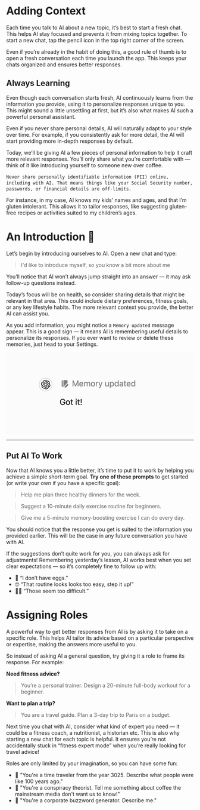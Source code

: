 # Adding Context
Each time you talk to AI about a new topic, it’s best to start a fresh chat. This helps AI stay focused and prevents it from mixing topics together. To start a new chat, tap the pencil icon in the top right corner of the screen.

Even if you’re already in the habit of doing this, a good rule of thumb is to open a fresh conversation each time you launch the app. This keeps your chats organized and ensures better responses.

## Always Learning
Even though each conversation starts fresh, AI continuously learns from the information you provide, using it to personalize responses unique to you. This might sound a little unsettling at first, but it’s also what makes AI such a powerful personal assistant.

Even if you never share personal details, AI will naturally adapt to your style over time. For example, if you consistently ask for more detail, the AI will start providing more in-depth responses by default.

Today, we’ll be giving AI a few pieces of personal information to help it craft more relevant responses. You’ll only share what you’re comfortable with — think of it like introducing yourself to someone new over coffee. 

```
Never share personally identifiable information (PII) online, including with AI. That means things like your Social Security number, passwords, or financial details are off-limits.
```

For instance, in my case, AI knows my kids’ names and ages, and that I’m gluten intolerant. This allows it to tailor responses, like suggesting gluten-free recipes or activities suited to my children’s ages.

# An Introduction 👋 
Let’s begin by introducing ourselves to AI. Open a new chat and type:

> I'd like to introduce myself, so you know a bit more about me

You’ll notice that AI won’t always jump straight into an answer — it may ask follow-up questions instead.

Today’s focus will be on health, so consider sharing details that might be relevant in that area. This could include dietary preferences, fitness goals, or any key lifestyle habits. The more relevant context you provide, the better AI can assist you.

As you add information, you might notice a `Memory updated` message appear. This is a good sign — it means AI is remembering useful details to personalize its responses. If you ever want to review or delete these memories, just head to your Settings.

![Memory updated](./assets/images/memory-updated.png)

***

## Put AI To Work
Now that AI knows you a little better, it’s time to put it to work by helping you achieve a simple short-term goal. **Try one of these prompts** to get started (or write your own if you have a specific goal):

> Help me plan three healthy dinners for the week.

> Suggest a 10-minute daily exercise routine for beginners.

> Give me a 5-minute memory-boosting exercise I can do every day.

You should notice that the response you get is suited to the information you provided earlier. This will be the case in any future conversation you have with AI.

If the suggestions don’t quite work for you, you can always ask for adjustments! Remembering yesterday’s lesson, AI works best when you set clear expectations — so it’s completely fine to follow up with:

- 🥚 “I don’t have eggs.”
- 🤓 “That routine looks looks too easy, step it up!”
- 😮‍💨 “Those seem too difficult.”

# Assigning Roles
A powerful way to get better responses from AI is by asking it to take on a specific role. This helps AI tailor its advice based on a particular perspective or expertise, making the answers more useful to you.

So instead of asking AI a general question, try giving it a role to frame its response. For example:

**Need fitness advice?** 
> You’re a personal trainer. Design a 20-minute full-body workout for a beginner.

**Want to plan a trip?**
> You are a travel guide. Plan a 3-day trip to Paris on a budget.

Next time you chat with AI, consider what kind of expert you need — it could be a fitness coach, a nutritionist, a historian etc. This is also why starting a new chat for each topic is helpful. It ensures you’re not accidentally stuck in “fitness expert mode” when you’re really looking for travel advice!

Roles are only limited by your imagination, so you can have some fun:

- 🚀 "You're a time traveler from the year 3025. Describe what people were like 100 years ago."
- 🫠 "You're a conspiracy theorist. Tell me something about coffee the mainstream media don't want us to know!"
- 🤖 "You're a corporate buzzword generator. Describe me."